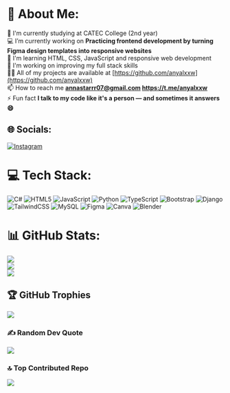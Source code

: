 # 💫 About Me:
🌱 I'm currently studying at CATEC College (2nd year)  <br>💻 I’m currently working on **Practicing frontend development by turning Figma design templates into responsive websites**  <br>🎯 I'm learning HTML, CSS, JavaScript and responsive web development <br>🚀 I'm working on improving my full stack skills <br>👨‍💻 All of my projects are available at [https://github.com/anyalxxw](https://github.com/anyalxxw) <br>📫 How to reach me **annastarrr07@gmail.com https://t.me/anyalxxw** <br>⚡ Fun fact **I talk to my code like it's a person — and sometimes it answers 😄**



## 🌐 Socials:
[![Instagram](https://img.shields.io/badge/Instagram-%23E4405F.svg?logo=Instagram&logoColor=white)](https://instagram.com/Anyalxxw)  

# 💻 Tech Stack:
![C#](https://img.shields.io/badge/c%23-%23239120.svg?style=for-the-badge&logo=csharp&logoColor=white) ![HTML5](https://img.shields.io/badge/html5-%23E34F26.svg?style=for-the-badge&logo=html5&logoColor=white) ![JavaScript](https://img.shields.io/badge/javascript-%23323330.svg?style=for-the-badge&logo=javascript&logoColor=%23F7DF1E) ![Python](https://img.shields.io/badge/python-3670A0?style=for-the-badge&logo=python&logoColor=ffdd54) ![TypeScript](https://img.shields.io/badge/typescript-%23007ACC.svg?style=for-the-badge&logo=typescript&logoColor=white) ![Bootstrap](https://img.shields.io/badge/bootstrap-%238511FA.svg?style=for-the-badge&logo=bootstrap&logoColor=white) ![Django](https://img.shields.io/badge/django-%23092E20.svg?style=for-the-badge&logo=django&logoColor=white) ![TailwindCSS](https://img.shields.io/badge/tailwindcss-%2338B2AC.svg?style=for-the-badge&logo=tailwind-css&logoColor=white) ![MySQL](https://img.shields.io/badge/mysql-4479A1.svg?style=for-the-badge&logo=mysql&logoColor=white) ![Figma](https://img.shields.io/badge/figma-%23F24E1E.svg?style=for-the-badge&logo=figma&logoColor=white) ![Canva](https://img.shields.io/badge/Canva-%2300C4CC.svg?style=for-the-badge&logo=Canva&logoColor=white) ![Blender](https://img.shields.io/badge/blender-%23F5792A.svg?style=for-the-badge&logo=blender&logoColor=white) 
# 📊 GitHub Stats:
![](https://github-readme-stats.vercel.app/api?username=Anyalxxw&theme=radical&hide_border=false&include_all_commits=false&count_private=false)<br/>
![](https://nirzak-streak-stats.vercel.app/?user=Anyalxxw&theme=radical&hide_border=false)<br/>
![](https://github-readme-stats.vercel.app/api/top-langs/?username=Anyalxxw&theme=radical&hide_border=false&include_all_commits=false&count_private=false&layout=compact)

## 🏆 GitHub Trophies
![](https://github-profile-trophy.vercel.app/?username=Anyalxxw&theme=radical&no-frame=false&no-bg=false&margin-w=4)

### ✍️ Random Dev Quote
![](https://quotes-github-readme.vercel.app/api?type=horizontal&theme=radical)

### 🔝 Top Contributed Repo
![](https://github-contributor-stats.vercel.app/api?username=Anyalxxw&limit=5&theme=radical&combine_all_yearly_contributions=true)

<!-- Proudly created with GPRM ( https://gprm.itsvg.in ) -->
